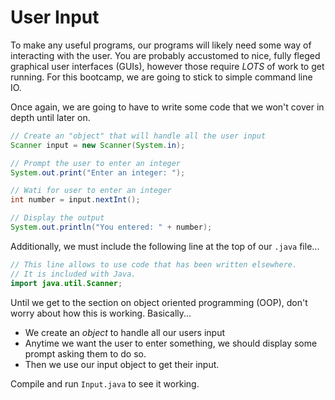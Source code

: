 # User Input

To make any useful programs, our programs will likely need some way of interacting with the user. You are probably accustomed to nice, fully fleged graphical user interfaces (GUIs), however those require *LOTS* of work to get running. For this bootcamp, we are going to stick to simple command line IO.

Once again, we are going to have to write some code that we won't cover in depth until later on.

```java
// Create an "object" that will handle all the user input
Scanner input = new Scanner(System.in);

// Prompt the user to enter an integer
System.out.print("Enter an integer: ");

// Wati for user to enter an integer
int number = input.nextInt();

// Display the output
System.out.println("You entered: " + number);
```

Additionally, we must include the following line at the top of our `.java` file...

```java
// This line allows to use code that has been written elsewhere.
// It is included with Java.
import java.util.Scanner;
```

Until we get to the section on object oriented programming (OOP), don't worry about how this is working. Basically...

* We create an *object* to handle all our users input
* Anytime we want the user to enter something, we should display some prompt asking them to do so.
* Then we use our input object to get their input.

Compile and run `Input.java` to see it working.
